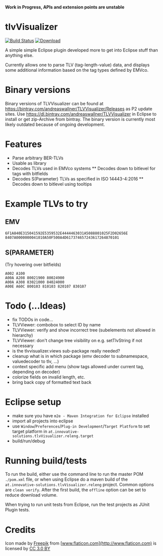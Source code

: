 **Work in Progress, APIs and extension points are unstable**

# tlvVisualizer

[![Build Status](https://travis-ci.org/andreasWallner/tlvVisualizer.svg)](https://travis-ci.org/andreasWallner/tlvVisualizer) [![Download](https://api.bintray.com/packages/andreaswallner/TLVVisualizer/Releases/images/download.svg)](https://bintray.com/andreaswallner/TLVVisualizer/Releases/_latestVersion)

A simple simple Eclipse plugin developed more to get into Eclipse stuff than anything
else.

Currently allows one to parse TLV (tag-length-value) data, and displays some additional
information based on the tag types defined by EMVco.

# Binary versions
Binary versions of TLVVisualizer can be found at https://bintray.com/andreaswallner/TLVVisualizer/Releases
as P2 update sites. Use https://dl.bintray.com/andreaswallner/TLVVisualizer in Eclipse to install or get zip-Archive
from bintray.
The binary version is currently most likely outdated because of ongoing development.

# Features
* Parse arbitrary BER-TLVs
* Usable as library
* Decodes TLVs used in EMVco systems
** Decodes down to bitlevel for tags with bitfields
* Decodes S(Parameter) TLVs as specified in ISO 14443-4:2016
** Decodes down to bitlevel using tooltips

# Example TLVs to try
## EMV
    6F1A840E315041592E5359532E4444463031A5088801025F2D02656E
    8407A0000000041010A50F500A4D617374657243617264870101
## S(PARAMETER)
(Try hovering over bitfields)

    A002 A100
    A00A A208 80021900 80024900
    A00A A308 83021000 84024000
    A00E A60C 800103 810103 820107 830107    

# Todo (...Ideas)
 - fix TODOs in code...
 - TLVViewer: combobox to select ID by name
 - TLVViewer: verify and show incorrect tree (subelements not allowed in hierarchy)
 - TLVViewer: don't change tree visibility on e.g. setTlvString if not necessary
 - is the tlvvisualizer.views sub-package really needed?
 - cleanup what is in which package (emv decoder to subnamespace, valuedecoder to tlv, ...) 
 - context specific add menu (show tags allowed under current tag, depending on decoder)
 - colorize fields on invalid length, etc.
 - bring back copy of formatted text back

# Eclipse setup
- make sure you have `m2e - Maven Integration for Eclipse` installed
- import all projects into eclipse
- use `Window`/`Preferences`/`Plug-in Development`/`Target Platform` to set
  target platform in `at.innovative-solutions.tlvVisualizer.releng.target`
- build/run/debug  

# Running build/tests
To run the build, either use the command line to run the master POM `./pom.xml` file, or when using
Eclipse do a maven build of the `at.innovative-solutions.tlvVisualizer.releng` project.
Common options are `clean verify`. After the first build, the `offline` option can be
set to reduce download volume.

When trying to run unit tests from Eclipse, run the test projects as JUnit Plugin tests.

# Credits
Icon made by [Freepik](http://www.freepik.com) from [www.flaticon.com](http://www.flaticon.com) is licensed by [CC 3.0 BY](http://creativecommons.org/licenses/by/3.0/)

